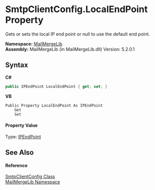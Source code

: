 # SmtpClientConfig.LocalEndPoint Property 
 

Gets or sets the local IP end point or null to use the default end point.

**Namespace:**&nbsp;<a href="31c6ebbe-d683-7561-7308-5a5ee1f76bf5">MailMergeLib</a><br />**Assembly:**&nbsp;MailMergeLib (in MailMergeLib.dll) Version: 5.2.0.1

## Syntax

**C#**<br />
``` C#
public IPEndPoint LocalEndPoint { get; set; }
```

**VB**<br />
``` VB
Public Property LocalEndPoint As IPEndPoint
	Get
	Set
```


#### Property Value
Type: <a href="http://msdn2.microsoft.com/en-us/library/fzszfbba" target="_blank">IPEndPoint</a>

## See Also


#### Reference
<a href="de5f993a-a891-84f4-006c-23e52c27ab88">SmtpClientConfig Class</a><br /><a href="31c6ebbe-d683-7561-7308-5a5ee1f76bf5">MailMergeLib Namespace</a><br />